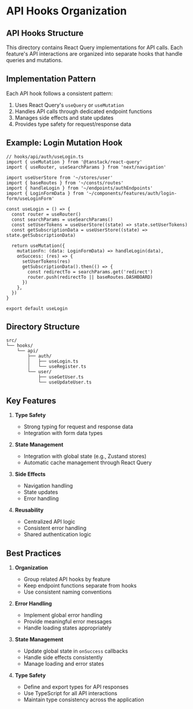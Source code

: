 # API Hooks Organization

## API Hooks Structure

This directory contains React Query implementations for API calls. Each feature's API interactions are organized into separate hooks that handle queries and mutations.

## Implementation Pattern

Each API hook follows a consistent pattern:

1. Uses React Query's `useQuery` or `useMutation`
2. Handles API calls through dedicated endpoint functions
3. Manages side effects and state updates
4. Provides type safety for request/response data

## Example: Login Mutation Hook

```tsx
// hooks/api/auth/useLogin.ts
import { useMutation } from '@tanstack/react-query'
import { useRouter, useSearchParams } from 'next/navigation'

import useUserStore from '~/stores/user'
import { baseRoutes } from '~/consts/routes'
import { handleLogin } from '~/endpoints/authEndpoints'
import { LoginFormData } from '~/components/features/auth/login-form/useLoginForm'

const useLogin = () => {
  const router = useRouter()
  const searchParams = useSearchParams()
  const setUserTokens = useUserStore((state) => state.setUserTokens)
  const getSubscriptionData = useUserStore((state) => state.getSubscriptionData)

  return useMutation({
    mutationFn: (data: LoginFormData) => handleLogin(data),
    onSuccess: (res) => {
      setUserTokens(res)
      getSubscriptionData().then(() => {
        const redirectTo = searchParams.get('redirect')
        router.push(redirectTo || baseRoutes.DASHBOARD)
      })
    },
  })
}

export default useLogin
```

## Directory Structure

```
src/
└── hooks/
    └── api/
        ├── auth/
        │   ├── useLogin.ts
        │   └── useRegister.ts
        └── user/
            ├── useGetUser.ts
            └── useUpdateUser.ts
```

## Key Features

1. **Type Safety**

   - Strong typing for request and response data
   - Integration with form data types

2. **State Management**

   - Integration with global state (e.g., Zustand stores)
   - Automatic cache management through React Query

3. **Side Effects**

   - Navigation handling
   - State updates
   - Error handling

4. **Reusability**
   - Centralized API logic
   - Consistent error handling
   - Shared authentication logic

## Best Practices

1. **Organization**

   - Group related API hooks by feature
   - Keep endpoint functions separate from hooks
   - Use consistent naming conventions

2. **Error Handling**

   - Implement global error handling
   - Provide meaningful error messages
   - Handle loading states appropriately

3. **State Management**

   - Update global state in `onSuccess` callbacks
   - Handle side effects consistently
   - Manage loading and error states

4. **Type Safety**
   - Define and export types for API responses
   - Use TypeScript for all API interactions
   - Maintain type consistency across the application
